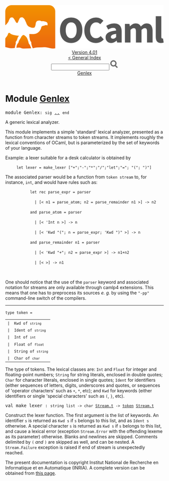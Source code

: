 <!-- ((! set title API !)) ((! set documentation !)) ((! set api !)) ((! set nobreadcrumb !)) -->
<div class="api"><header><nav class="toc brand"><a class="brand" href="https://ocaml.org/"><img src="colour-logo-gray.svg" class="svg" alt="OCaml"></a></nav><nav class="toc"><div class="toc_version"><a href="/docs" id="version-select">Version 4.01</a></div><a href="index.html">&lt; General Index</a><div class="api_search"><input type="text" name="apisearch" id="api_search" oninput="mySearch(false);" onkeypress="this.oninput();" onclick="this.oninput();" onpaste="this.oninput();">
<img src="search_icon.svg" alt="Search" class="svg" onclick="mySearch(false)"></div>
<div id="search_results"></div><div class="toc_title"><a href="#top">Genlex</a></div><ul></ul></nav></header>

<h1>Module <a href="type_Genlex.html">Genlex</a></h1>

<pre><span class="keyword">module</span> Genlex: <code class="code"><span class="keyword">sig</span></code> <a href="Genlex.html">..</a> <code class="code"><span class="keyword">end</span></code></pre><div class="info module top">
A generic lexical analyzer.
<p>

   This module implements a simple 'standard' lexical analyzer, presented
   as a function from character streams to token streams. It implements
   roughly the lexical conventions of OCaml, but is parameterized by the
   set of keywords of your language.
</p><p>

   Example: a lexer suitable for a desk calculator is obtained by
   </p><pre class="codepre"><code class="code">&nbsp;&nbsp;&nbsp;&nbsp;&nbsp;<span class="keyword">let</span>&nbsp;lexer&nbsp;=&nbsp;make_lexer&nbsp;[<span class="string">"+"</span>;<span class="string">"-"</span>;<span class="string">"*"</span>;<span class="string">"/"</span>;<span class="string">"let"</span>;<span class="string">"="</span>;&nbsp;<span class="string">"("</span>;&nbsp;<span class="string">")"</span>]&nbsp;&nbsp;</code></pre>
<p>

   The associated parser would be a function from <code class="code">token stream</code>
   to, for instance, <code class="code">int</code>, and would have rules such as:
</p><p>

   </p><pre class="codepre"><code class="code">&nbsp;&nbsp;&nbsp;&nbsp;&nbsp;&nbsp;&nbsp;&nbsp;&nbsp;&nbsp;&nbsp;<span class="keyword">let</span>&nbsp;<span class="keyword">rec</span>&nbsp;parse_expr&nbsp;=&nbsp;<span class="keyword">parser</span><br>
&nbsp;&nbsp;&nbsp;&nbsp;&nbsp;&nbsp;&nbsp;&nbsp;&nbsp;&nbsp;&nbsp;&nbsp;&nbsp;<span class="keywordsign">|</span>&nbsp;[&lt;&nbsp;n1&nbsp;=&nbsp;parse_atom;&nbsp;n2&nbsp;=&nbsp;parse_remainder&nbsp;n1&nbsp;&gt;]&nbsp;<span class="keywordsign">-&gt;</span>&nbsp;n2<br>
&nbsp;&nbsp;&nbsp;&nbsp;&nbsp;&nbsp;&nbsp;&nbsp;&nbsp;&nbsp;&nbsp;<span class="keyword">and</span>&nbsp;parse_atom&nbsp;=&nbsp;<span class="keyword">parser</span><br>
&nbsp;&nbsp;&nbsp;&nbsp;&nbsp;&nbsp;&nbsp;&nbsp;&nbsp;&nbsp;&nbsp;&nbsp;&nbsp;<span class="keywordsign">|</span>&nbsp;[&lt;&nbsp;<span class="keywordsign">'</span><span class="constructor">Int</span>&nbsp;n&nbsp;&gt;]&nbsp;<span class="keywordsign">-&gt;</span>&nbsp;n<br>
&nbsp;&nbsp;&nbsp;&nbsp;&nbsp;&nbsp;&nbsp;&nbsp;&nbsp;&nbsp;&nbsp;&nbsp;&nbsp;<span class="keywordsign">|</span>&nbsp;[&lt;&nbsp;<span class="keywordsign">'</span><span class="constructor">Kwd</span>&nbsp;<span class="string">"("</span>;&nbsp;n&nbsp;=&nbsp;parse_expr;&nbsp;<span class="keywordsign">'</span><span class="constructor">Kwd</span>&nbsp;<span class="string">")"</span>&nbsp;&gt;]&nbsp;<span class="keywordsign">-&gt;</span>&nbsp;n<br>
&nbsp;&nbsp;&nbsp;&nbsp;&nbsp;&nbsp;&nbsp;&nbsp;&nbsp;&nbsp;&nbsp;<span class="keyword">and</span>&nbsp;parse_remainder&nbsp;n1&nbsp;=&nbsp;<span class="keyword">parser</span><br>
&nbsp;&nbsp;&nbsp;&nbsp;&nbsp;&nbsp;&nbsp;&nbsp;&nbsp;&nbsp;&nbsp;&nbsp;&nbsp;<span class="keywordsign">|</span>&nbsp;[&lt;&nbsp;<span class="keywordsign">'</span><span class="constructor">Kwd</span>&nbsp;<span class="string">"+"</span>;&nbsp;n2&nbsp;=&nbsp;parse_expr&nbsp;&gt;]&nbsp;<span class="keywordsign">-&gt;</span>&nbsp;n1+n2<br>
&nbsp;&nbsp;&nbsp;&nbsp;&nbsp;&nbsp;&nbsp;&nbsp;&nbsp;&nbsp;&nbsp;&nbsp;&nbsp;<span class="keywordsign">|</span>&nbsp;[&lt;&nbsp;&gt;]&nbsp;<span class="keywordsign">-&gt;</span>&nbsp;n1<br>
&nbsp;&nbsp;&nbsp;</code></pre>
<p>

   One should notice that the use of the <code class="code"><span class="keyword">parser</span></code> keyword and associated
   notation for streams are only available through camlp4 extensions. This
   means that one has to preprocess its sources <i>e. g.</i> by using the
   <code class="code"><span class="string">"-pp"</span></code> command-line switch of the compilers.<br>
</p></div>
<hr width="100%">

<pre><code><span id="TYPEtoken"><span class="keyword">type</span> <code class="type"></code>token</span> = </code></pre><table class="typetable">
<tbody><tr>
<td align="left" valign="top">
<code><span class="keyword">|</span></code></td>
<td align="left" valign="top">
<code><span id="TYPEELTtoken.Kwd"><span class="constructor">Kwd</span></span> <span class="keyword">of</span> <code class="type">string</code></code></td>

</tr>
<tr>
<td align="left" valign="top">
<code><span class="keyword">|</span></code></td>
<td align="left" valign="top">
<code><span id="TYPEELTtoken.Ident"><span class="constructor">Ident</span></span> <span class="keyword">of</span> <code class="type">string</code></code></td>

</tr>
<tr>
<td align="left" valign="top">
<code><span class="keyword">|</span></code></td>
<td align="left" valign="top">
<code><span id="TYPEELTtoken.Int"><span class="constructor">Int</span></span> <span class="keyword">of</span> <code class="type">int</code></code></td>

</tr>
<tr>
<td align="left" valign="top">
<code><span class="keyword">|</span></code></td>
<td align="left" valign="top">
<code><span id="TYPEELTtoken.Float"><span class="constructor">Float</span></span> <span class="keyword">of</span> <code class="type">float</code></code></td>

</tr>
<tr>
<td align="left" valign="top">
<code><span class="keyword">|</span></code></td>
<td align="left" valign="top">
<code><span id="TYPEELTtoken.String"><span class="constructor">String</span></span> <span class="keyword">of</span> <code class="type">string</code></code></td>

</tr>
<tr>
<td align="left" valign="top">
<code><span class="keyword">|</span></code></td>
<td align="left" valign="top">
<code><span id="TYPEELTtoken.Char"><span class="constructor">Char</span></span> <span class="keyword">of</span> <code class="type">char</code></code></td>

</tr></tbody></table>

<div class="info ">
The type of tokens. The lexical classes are: <code class="code"><span class="constructor">Int</span></code> and <code class="code"><span class="constructor">Float</span></code>
   for integer and floating-point numbers; <code class="code"><span class="constructor">String</span></code> for
   string literals, enclosed in double quotes; <code class="code"><span class="constructor">Char</span></code> for
   character literals, enclosed in single quotes; <code class="code"><span class="constructor">Ident</span></code> for
   identifiers (either sequences of letters, digits, underscores
   and quotes, or sequences of 'operator characters' such as
   <code class="code">+</code>, <code class="code">*</code>, etc); and <code class="code"><span class="constructor">Kwd</span></code> for keywords (either identifiers or
   single 'special characters' such as <code class="code">(</code>, <code class="code">}</code>, etc).<br>
</div>


<pre><span id="VALmake_lexer"><span class="keyword">val</span> make_lexer</span> : <code class="type">string list -&gt; char <a href="Stream.html#TYPEt">Stream.t</a> -&gt; <a href="Genlex.html#TYPEtoken">token</a> <a href="Stream.html#TYPEt">Stream.t</a></code></pre><div class="info ">
Construct the lexer function. The first argument is the list of
   keywords. An identifier <code class="code">s</code> is returned as <code class="code"><span class="constructor">Kwd</span> s</code> if <code class="code">s</code>
   belongs to this list, and as <code class="code"><span class="constructor">Ident</span> s</code> otherwise.
   A special character <code class="code">s</code> is returned as <code class="code"><span class="constructor">Kwd</span> s</code> if <code class="code">s</code>
   belongs to this list, and cause a lexical error (exception
   <code class="code"><span class="constructor">Stream</span>.<span class="constructor">Error</span></code> with the offending lexeme as its parameter) otherwise.
   Blanks and newlines are skipped. Comments delimited by <code class="code">(*</code> and <code class="code">*)</code>
   are skipped as well, and can be nested. A <code class="code"><span class="constructor">Stream</span>.<span class="constructor">Failure</span></code> exception
   is raised if end of stream is unexpectedly reached.<br>
</div>
<div class="copyright">The present documentation is copyright Institut National de Recherche en Informatique et en Automatique (INRIA). A complete version can be obtained from <a href="http://caml.inria.fr/pub/docs/manual-ocaml/">this page</a>.</div></div>